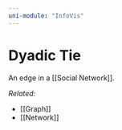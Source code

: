 ```yaml
---
uni-module: "InfoVis"
---
```


# Dyadic Tie

An edge in a [[Social Network]].

_Related:_

- [[Graph]]
- [[Network]]
